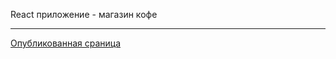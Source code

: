React приложение - магазин кофе

---

[Опубликованная сраница](https://kdvornichenko.github.io/coffee-house/)
